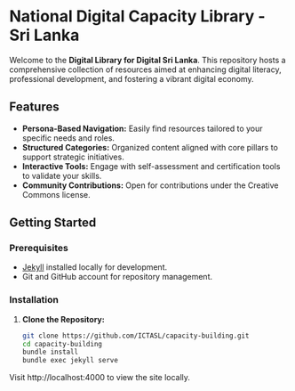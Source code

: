 # National Digital Capacity Library - Sri Lanka

Welcome to the **Digital Library for Digital Sri Lanka**. This repository hosts a comprehensive collection of resources aimed at enhancing digital literacy, professional development, and fostering a vibrant digital economy.

## Features

- **Persona-Based Navigation:** Easily find resources tailored to your specific needs and roles.
- **Structured Categories:** Organized content aligned with core pillars to support strategic initiatives.
- **Interactive Tools:** Engage with self-assessment and certification tools to validate your skills.
- **Community Contributions:** Open for contributions under the Creative Commons license.

## Getting Started

### Prerequisites

- [Jekyll](https://jekyllrb.com/docs/) installed locally for development.
- Git and GitHub account for repository management.

### Installation

1. **Clone the Repository:**

   ```bash
   git clone https://github.com/ICTASL/capacity-building.git
   cd capacity-building
   bundle install
   bundle exec jekyll serve

Visit http://localhost:4000 to view the site locally.

